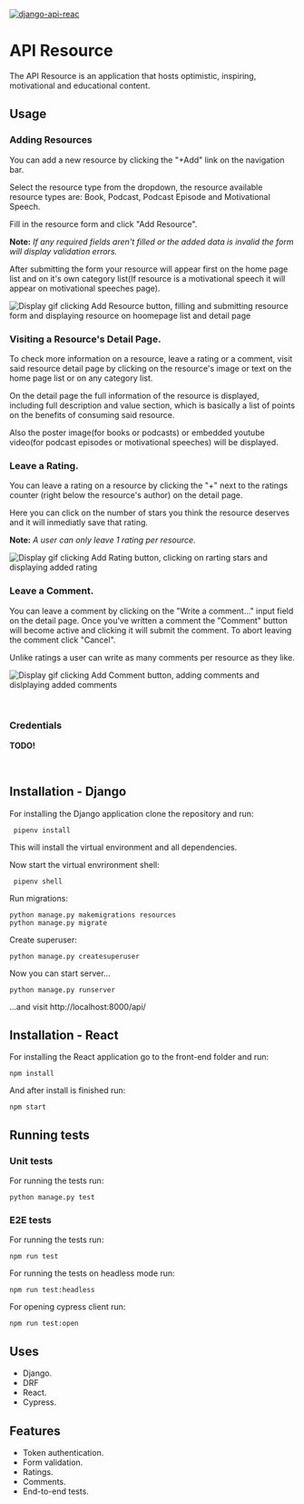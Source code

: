 [![django-api-reac](https://img.shields.io/endpoint?url=https://dashboard.cypress.io/badge/detailed/3i7tdw&style=plastic&logo=cypress)](https://dashboard.cypress.io/projects/3i7tdw/runs)

# API Resource

The API Resource is an application that hosts optimistic, inspiring, motivational and educational content.

## Usage

### Adding Resources

You can add a new resource by clicking the "+Add" link on the navigation bar. 

Select the resource type from the dropdown, the resource available resource types are: Book, Podcast, Podcast Episode and Motivational Speech.

Fill in the resource form and click "Add Resource".

**Note:**
*If any required fields aren't filled or the added data is invalid the form will display validation errors.*

After submitting the form your resource will appear first on the home page list and on it's own category list(If resource is a motivational speech it will appear on motivational speeches page).

![Display gif clicking Add Resource button, filling and submitting resource form and displaying resource on hoomepage list and detail page](demo/add-resource-demo.gif)

### Visiting a Resource's Detail Page.
To check more information on a resource, leave a rating or a comment, visit said resource detail page by clicking on the resource's image or text on the home page list or on any category list.

On the detail page the full information of the resource is displayed, including full description and value section, which is basically a list of points on the benefits of consuming said resource.

Also the poster image(for books or podcasts) or embedded youtube video(for podcast episodes or motivational speeches) will be displayed.

### Leave a Rating.
You can leave a rating on a resource by clicking the "+" next to the ratings counter (right below the resource's author) on the detail page.

Here you can click on the number of stars you think the resource deserves and it will inmediatly save that rating.

**Note:** *A user can only leave 1 rating per resource.*

![Display gif clicking Add Rating button, clicking on rarting stars and displaying added rating](demo/add-rating-demo.gif)

### Leave a Comment.
You can leave a comment by clicking  on the "Write a comment..." input field on the detail page. Once you've written a comment the "Comment" button will become active and clicking it will submit the comment. To abort leaving the comment click "Cancel".

Unlike ratings a user can write as many comments per resource as they like.

![Display gif clicking Add Comment button, adding comments and dislplaying added comments](demo/add-comment-demo.gif)

<br />

### Credentials ###   
**TODO!**

<br />

## Installation - Django

   For installing the Django application clone the repository and run:

     pipenv install

   This will install the virtual environment and all dependencies.
   
   Now start the virtual envrironment shell:
    
     pipenv shell


   Run migrations: 
	
    python manage.py makemigrations resources
    python manage.py migrate

   Create superuser:

    python manage.py createsuperuser
    
   Now you can start server...
   
    python manage.py runserver
   
   ...and visit http://localhost:8000/api/

## Installation - React
For installing the React application go to the front-end folder and run:

    npm install
    
  And after install is finished run:

    npm start


## Running tests

### Unit tests
For running the tests run:

    python manage.py test

### E2E tests
For running the tests run:

    npm run test
For running the tests on headless mode run:

    npm run test:headless
For opening cypress client run:

    npm run test:open
    
## Uses

 - Django.
 - DRF
 - React.
 - Cypress.

## Features
- Token authentication.
- Form validation.
- Ratings.
- Comments.
- End-to-end tests.

